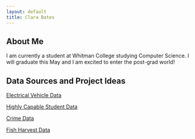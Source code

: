 ```yaml
---
layout: default
title: Clara Bates
---
```


## About Me

I am currently a student at Whitman College studying Computer Science. I will graduate this May and I am excited to enter the post-grad world!

## Data Sources and Project Ideas

[Electrical Vehicle Data](https://catalog.data.gov/dataset/electric-vehicle-population-data)

[Highly Capable Student Data](https://catalog.data.gov/dataset/2024-school-year-highly-capable-data)

[Crime Data](https://catalog.data.gov/dataset/washington-state-uniform-crime-reporting-summary-reporting-system)

[Fish Harvest Data](https://catalog.data.gov/dataset/washington-anadromous-fish-harvest-data-1974-2012)


